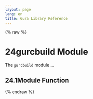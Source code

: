 ```yaml
---
layout: page
lang: en
title: Gura Library Reference
---
```


{% raw %}
<h1><span class="caption-index-1">24</span><a name="anchor-24"></a>gurcbuild Module</h1>
<p>
The <code>gurcbuild</code> module ...
</p>
<h2><span class="caption-index-2">24.1</span><a name="anchor-24-1"></a>Module Function</h2>
<p />

{% endraw %}
